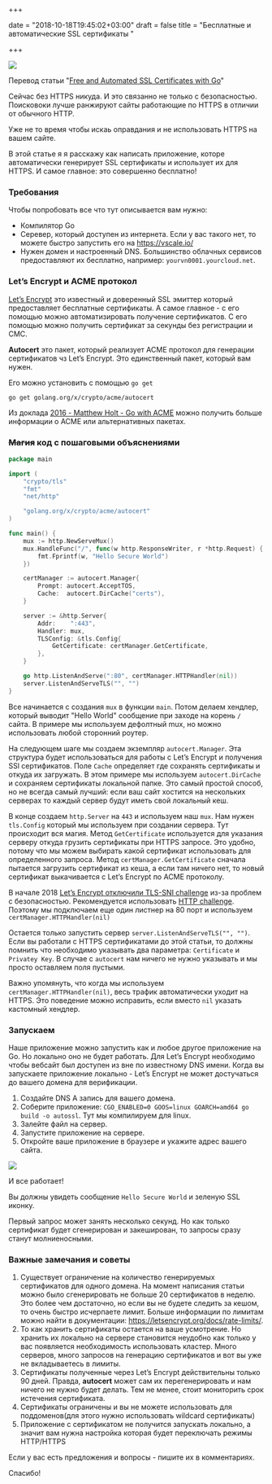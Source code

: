 +++

date = "2018-10-18T19:45:02+03:00"
draft = false
title = "Бесплатные и автоматические SSL сертификаты "

+++

![](/img/ssl/main.png)

Перевод статьи "[Free and Automated SSL Certificates with Go](https://goenning.net/2017/11/08/free-and-automated-ssl-certificates-with-go/)"

Сейчас без HTTPS никуда. И это связанно не только с безопасностью. Поисковоки лучше ранжируют сайты работающие по HTTPS в отличии от обычного HTTP.

Уже не то время чтобы искаь оправдания и не использовать HTTPS на вашем сайте.

<!--more-->

В этой статье я я расскажу как написать приложение, которе автоматически генерирует SSL сертификаты и использует их для HTTPS. И самое главное: это совершенно бесплатно!

### Требования

Чтобы попробовать все что тут описывается вам нужно:

* Компилятор Go
* Серевер, который доступен из интернета. Если у вас такого нет, то можете быстро запустить его на https://vscale.io/
* Нужен домен и настроенный DNS. Большинство облачных сервисов предоставляют их бесплатно, например: `yourvn0001.yourcloud.net`.

### Let’s Encrypt и ACME протокол

[Let’s Encrypt](https://letsencrypt.org/) это известный и доверенный SSL эмиттер который предоставляет бесплатные сертификаты. А самое главное - с его помощью можно автоматизировать получение сертификатов. С его помощью можно получить сертификат за секунды без регистрации и СМС.

**Autocert** это пакет, который реализует ACME протокол для генерации сертификатов чз Let’s Encrypt. Это единственный пакет, который вам нужен.

Его можно установить с помощью `go get`

```
go get golang.org/x/crypto/acme/autocert
```

 Из доклада [2016 - Matthew Holt - Go with ACME](https://www.youtube.com/watch?v=KdX51QJWQTA) можно получить больше информации о ACME или альтернативных пакетах.

### ~~Магия~~ код с пошаговыми объяснениями

```go
package main

import (
	"crypto/tls"
	"fmt"
	"net/http"

	"golang.org/x/crypto/acme/autocert"
)

func main() {
	mux := http.NewServeMux()
	mux.HandleFunc("/", func(w http.ResponseWriter, r *http.Request) {
		fmt.Fprintf(w, "Hello Secure World")
	})

	certManager := autocert.Manager{
		Prompt: autocert.AcceptTOS,
		Cache:  autocert.DirCache("certs"),
	}

	server := &http.Server{
		Addr:    ":443",
		Handler: mux,
		TLSConfig: &tls.Config{
			GetCertificate: certManager.GetCertificate,
		},
	}

	go http.ListenAndServe(":80", certManager.HTTPHandler(nil))
	server.ListenAndServeTLS("", "")
}
```

Все начинается с создания `mux` в функции `main`. Потом делаем хендлер, который выводит "Hello World" сообщение при заходе на корень `/` сайта. В примере мы используем дефолтный mux, но можно использовать любой сторонний роутер.

На следующем шаге мы создаем экземпляр `autocert.Manager`. Эта структура будет использоваться для работы с Let’s Encrypt и получения SSl сертификатов. Поле `Cache` определяет где сохранять сертификаты и откуда их загружать. В этом примере мы используем `autocert.DirCache` и сохраняем сертификаты локальной папке. Это самый простой способ, но не всегда самый лучший: если ваш сайт хостится на нескольких серверах то каждый сервер будут иметь свой локальный кеш.

В конце создаем `http.Server` на `443` и используем наш `mux`. Нам нужен `tls.Config` который мы используем при создании сервера. Тут происходит вся магия. Метод `GetCertificate` используется для указания серверу откуда грузить сертификаты при HTTPS запросе. Это удобно, потому что мы можем выбирать какой сертификат использовать для определенного запроса. Метод `certManager.GetCertificate` сначала пытается загрузить сертификат из кеша, а если там ничего нет, то новый сертификат выкачивается с Let’s Encrypt по ACME протоколу.

В начале 2018  [Let’s Encrypt отключили TLS-SNI challenge](https://community.letsencrypt.org/t/2018-01-11-update-regarding-acme-tls-sni-and-shared-hosting-infrastructure/50188) из-за проблем с безопасностью. Рекомендуется использовать [HTTP challenge](https://tools.ietf.org/html/draft-ietf-acme-acme-07#section-8.3). Поэтому мы подключаем еще один листнер на 80 порт и используем `certManager.HTTPHandler(nil)`

Остается только запустить сервер `server.ListenAndServeTLS("", "")`. Если вы работали с HTTPS сертификатами до этой статьи, то должны помнить что необходимо указывать два параметра: `Certificate` и `Privatey Key`. В случае с `autocert` нам ничего не нужно указывать и мы просто оставляем поля пустыми.

Важно упомянуть, что когда мы используем `certManager.HTTPHandler(nil)`, весь трафик автоматически уходит на HTTPS. Это поведение можно исправить, если вместо `nil` указать кастомный хендлер.

### Запускаем

Наше приложение можно запустить как и любое другое приложение на Go. Но локально оно не будет работать. Для Let’s Encrypt необходимо чтобы вебсайт был доступен из вне по известному DNS имени. Когда вы запускаете приложение локально - Let’s Encrypt не может достучаться до вашего домена для верификации.

1. Создайте DNS A запись для вашего домена.
2. Соберите приложение: `CGO_ENABLED=0 GOOS=linux GOARCH=amd64 go build -o autossl`. Тут мы компилируем для linux.
3. Залейте файл на сервер.
4. Запустите приложение на сервере.
5. Откройте ваше приложение в браузере и укажите адрес вашего сайта.

![](/img/ssl/auto-ssl-golang.png)

И все работает! 

Вы должны увидеть сообщение `Hello Secure World` и зеленую SSL иконку.

Первый запрос может занять несколько секунд. Но как только сертификат будет сгенерирован и закеширован, то запросы сразу станут молниеносными.

### Важные замечания и советы

1. Существует ограничение на количество генерируемых сертификатов для одного домена. На момент написания статьи можно было сгенерировать не больше 20 сертификатов в неделю. Это более чем достаточно, но если вы не будете следить за кешом, то очень быстро исчерпаете лимит. Больше информации по лимитам можно найти в документации: <https://letsencrypt.org/docs/rate-limits/>.
2. То как хранить сертификаты остается на ваше усмотрение. Но хранить их локально на сервере становится неудобно как только у вас появляется необходимость использовать кластер. Много серверов, много запросов на генерацию сертификатов и вот вы уже не вкладываетесь в лимиты.
3. Сертификаты полученные через Let’s Encrypt  действительны только 90 дней. Правда, **autocert** может сам их перегенерировать и нам ничего не нужно будет делать. Тем не менее, стоит мониторить срок истечения сертификата.
4. Сертификаты ограничены и вы не можете использовать для поддоменов(для этого нужно использовать wildcard сертификаты)
5. Приложение с сертификатом не получится запускать локально, а значит вам нужна настройка которая будет переключать режимы HTTP/HTTPS

Если у вас есть предложения и вопросы - пишите их в комментариях.

Спасибо!